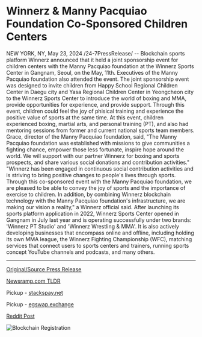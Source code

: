 # Winnerz & Manny Pacquiao Foundation Co-Sponsored Children Centers

NEW YORK, NY, May 23, 2024 /24-7PressRelease/ -- Blockchain sports platform Winnerz announced that it held a joint sponsorship event for children centers with the Manny Pacquiao foundation at the Winnerz Sports Center in Gangnam, Seoul, on the May, 11th. Executives of the Manny Pacquiao foundation also attended the event.  The joint sponsorship event was designed to invite children from Happy School Regional Children Center in Daegu city and Yasa Regional Children Center in Yeongcheon city to the Winnerz Sports Center to introduce the world of boxing and MMA, provide opportunities for experience, and provide support. Through this event, children could feel the joy of phisical training and experience the positive value of sports at the same time. At this event, children experienced boxing, martial arts, and personal training (PT), and also had mentoring sessions from former and current national sports team members.   Grace, director of the Manny Pacquiao foundation, said, "The Manny Pacquiao foundation was established with missions to give communities a fighting chance, empower those less fortunate, inspire hope around the world. We will support with our partner Winnerz for boxing and sports prospects, and share various social donations and contribution activities."  "Winnerz has been engaged in continuous social contribution activities and is striving to bring positive changes to people's lives through sports. Through this co-sponsored event with the Manny Pacquiao foundation, we are pleased to be able to convey the joy of sports and the importance of exercise to children. In addition, by combining Winnerz blockchain technology with the Manny Pacquiao foundation's infrastructure, we are making our vision a reality," a Winnerz official said.  After launching its sports platform application in 2022, Winnerz Sports Center opened in Gangnam in July last year and is operating successfully under two brands: 'Winnerz PT Studio' and 'Winnerz Wrestling & MMA'. It is also actively developing businesses that encompass online and offline, including holding its own MMA league, the Winnerz Fighting Championship (WFC), matching services that connect users to sports centers and trainers, running sports concept YouTube channels and podcasts, and many others. 

---

[Original/Source Press Release](https://www.24-7pressrelease.com/press-release/511059/winnerz-manny-pacquiao-foundation-co-sponsored-children-centers)
                    

[Newsramp.com TLDR](https://newsramp.com/curated-news/winnerz-and-manny-pacquiao-foundation-host-joint-sponsorship-event-for-children-centers/7ad9ad9872bbb4f31c1417ab06208b8c) 


Pickup - [stackspay.net](https://stackspay.net/crypto-news/winnerz-and-manny-pacquiao-foundation-host-joint-sponsorship-event-for-children-centers)

Pickup - [egswap.exchange](https://egswap.exchange/crypto-news/winnerz-and-manny-pacquiao-foundation-host-joint-sponsorship-event-for-children-centers)
 



[Reddit Post](https://www.reddit.com/r/newsramp/comments/1cymsue/winnerz_and_manny_pacquiao_foundation_host_joint/) 



![Blockchain Registration](https://cdn.newsramp.app/24-7PressRelease/qrcode/245/23/tallkKyy.webp)